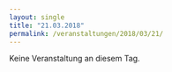 ```yaml
---
layout: single
title: "21.03.2018"
permalink: /veranstaltungen/2018/03/21/
---
```


Keine Veranstaltung an diesem Tag.
